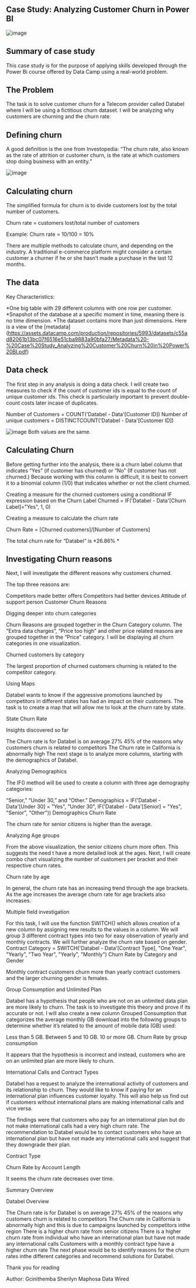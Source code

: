 **Case Study: Analyzing Customer Churn in Power BI**
---
![image](https://user-images.githubusercontent.com/121925698/217402366-9bf089a4-b22e-4299-9382-dc0386b18a2a.png)

Summary of case study
---
This case study is for the purpose of applying skills developed through the Power Bi course offered by Data Camp using a real-world problem.

The Problem
---

The task is to solve customer churn for a Telecom provider called Databel where I will be using a fictitious churn dataset. I will be analyzing why customers are churning and the churn rate.

Defining churn
---

A good definition is the one from Investopedia: “The churn rate, also known as the rate of attrition or customer churn, is the rate at which customers stop doing business with an entity.”

![image](https://user-images.githubusercontent.com/121925698/217403165-b5f713a7-4208-4eb6-b874-9de4c1ae9033.png)

Calculating churn
---

The simplified formula for churn is to divide customers lost by the total number of customers.

Churn rate = customers lost/total number of customers

Example:
Churn rate = 10/100 = 10%

There are multiple methods to calculate churn, and depending on the industry. A traditional e-commerce platform might consider a certain customer a churner if he or she hasn’t made a purchase in the last 12 months.

The data
---

Key Characteristics:

*One big table with 29 different columns with one row per customer.
*Snapshot of the database at a specific moment in time, meaning there is no time dimension.
*The dataset contains more than just dimensions. Here is a view of the [metadata] (https://assets.datacamp.com/production/repositories/5993/datasets/c55ad82061b13bc07f6516e51cba9883a90bfa27/Metadata%20-%20Case%20Study_Analyzing%20Customer%20Churn%20in%20Power%20BI.pdf)

Data check
---

The first step in any analysis is doing a data check. I will create two measures to check if the count of customer ids is equal to the count of unique customer ids. This check is particularly important to prevent double-count costs later incase of duplicates.

 Number of Customers = COUNT('Databel - Data'[Customer ID])
 Number of unique customers = DISTINCTCOUNT('Databel - Data'[Customer ID])

![image](https://user-images.githubusercontent.com/121925698/217404152-1d7a887e-9ea4-4471-8c1d-509843cb50fe.png)
Both values are the same.

Calculating Churn
---

Before getting further into the analysis, there is a churn label column that indicates “Yes” (if customer has churned) or “No” (If customer has not churned.) Because working with this column is difficult, it is best to convert it to a binomial column (1/0) that indicates whether or not the client churned.

Creating a measure for the churned customers using a conditional IF expression based on the Churn Label
 Churned = IF('Databel - Data'[Churn Label]="Yes", 1, 0)
 
Creating a measure to calculate the churn rate

 Churn Rate = [Churned customers]/[Number of Customers]
 
The total churn rate for “Databel” is *26.86% *

Investigating Churn reasons
---

Next, I will investigate the different reasons why customers churned.

The top three reasons are:

Competitors made better offers
Competitors had better devices
Attitude of support person
Customer Churn Reasons

Digging deeper into churn categories

Churn Reasons are grouped together in the Churn Category column. The “Extra data charges”, “Price too high” and other price related reasons are grouped together in the “Price” category. I will be displaying all churn categories in one visualization.

Churned customers by category

The largest proportion of churned customers churning is related to the competitor category.

Using Maps

Databel wants to know if the aggressive promotions launched by competitors in different states has had an impact on their customers. The task is to create a map that will allow me to look at the churn rate by state.

State Churn Rate

Insights discovered so far

The Churn rate is for Databel is on average 27%
45% of the reasons why customers churn is related to competitors
The Churn rate in California is abnormally high
The next stage is to analyze more columns, starting with the demographics of Databel.

Analyzing Demographics

The IF() method will be used to create a column with three age demography categories:

“Senior,”
“Under 30,”
and “Other.”
Demographics = IF('Databel - Data'[Under 30] = "Yes", "Under 30", IF('Databel - Data'[Senior] = "Yes", "Senior", "Other"))
Demographics Churn Rate

The churn rate for senior citizens is higher than the average.

Analyzing Age groups

From the above visualization, the senior citizens churn more often. This suggests the need t have a more detailed look at the ages. Next, I will create combo chart visualizing the number of customers per bracket and their respective churn rates.

Churn rate by age

In general, the churn rate has an increasing trend through the age brackets. As the age increases the average churn rate for age brackets also increases.

Multiple field investigation

For this task, I will use the function SWITCH() which allows creation of a new column by assigning new results to the values in a column. We will group 3 different contract types into two for easy observation of yearly and monthly contracts. We will further analyze the churn rate based on gender.
Contract Category = SWITCH('Databel - Data'[Contract Type], "One Year", "Yearly", "Two Year", "Yearly", "Monthly")
Churn Rate by Category and Gender

Monthly contract customers churn more than yearly contract customers and the larger churning gender is females.

Group Consumption and Unlimited Plan

Databel has a hypothesis that people who are not on an unlimited data plan are more likely to churn. The task is to investigate this theory and prove if its accurate or not. I will also create a new column Grouped Consumption that categorizes the average monthly GB download into the following groups to determine whether it’s related to the amount of mobile data (GB) used:

Less than 5 GB.
Between 5 and 10 GB.
10 or more GB.
Churn Rate by group consumption

It appears that the hypothesis is incorrect and instead, customers who are on an unlimited plan are more likely to churn.

International Calls and Contract Types

Databel has a request to analyze the international activity of customers and its relationship to churn. They would like to know if paying for an international plan influences customer loyalty. This will also help us find out if customers without international plans are making international calls and vice versa.

The findings were that customers who pay for an international plan but do not make international calls had a very high churn rate. The recommendation to Databel would be to contact customers who have an international plan but have not made any international calls and suggest that they downgrade their plan.

Contract Type

Churn Rate by Account Length

It seems the churn rate decreases over time.

Summary Overview

Databel Overview

The Churn rate is for Databel is on average 27%
45% of the reasons why customers churn is related to competitors
The Churn rate in California is abnormally high and this is due to campaigns launched by competitors inthe region
There is a higher churn rate from senior citizens
There is a higher churn rate from individual who have an international plan but have not made any international calls
Customers with a monthly contract type have a higher churn rate
The next phase would be to identify reasons for the churn rates inthe different categories and recommend solutions for Databel.

Thank you for reading

Author:
Gcinithemba Sherilyn Maphosa
Data Wired

